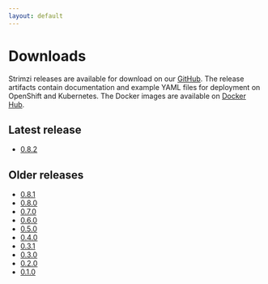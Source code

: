```yaml
---
layout: default
---
```


# Downloads

Strimzi releases are available for download on our [GitHub](https://github.com/strimzi/strimzi-kafka-operator). The release artifacts
contain documentation and example YAML files for deployment on OpenShift and Kubernetes. The Docker images are
available on [Docker Hub](https://hub.docker.com/u/strimzi/).

## Latest release

* [0.8.2](https://github.com/strimzi/strimzi-kafka-operator/releases/tag/0.8.2)

## Older releases

* [0.8.1](https://github.com/strimzi/strimzi-kafka-operator/releases/tag/0.8.1)
* [0.8.0](https://github.com/strimzi/strimzi-kafka-operator/releases/tag/0.8.0)
* [0.7.0](https://github.com/strimzi/strimzi-kafka-operator/releases/tag/0.7.0)
* [0.6.0](https://github.com/strimzi/strimzi-kafka-operator/releases/tag/0.6.0)
* [0.5.0](https://github.com/strimzi/strimzi-kafka-operator/releases/tag/0.5.0)
* [0.4.0](https://github.com/strimzi/strimzi-kafka-operator/releases/tag/0.4.0)
* [0.3.1](https://github.com/strimzi/strimzi-kafka-operator/releases/tag/0.3.1)
* [0.3.0](https://github.com/strimzi/strimzi-kafka-operator/releases/tag/0.3.0)
* [0.2.0](https://github.com/strimzi/strimzi-kafka-operator/releases/tag/0.2.0)
* [0.1.0](https://github.com/strimzi/strimzi-kafka-operator/releases/tag/0.1.0)
